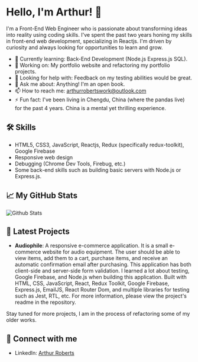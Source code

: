 # Hello, I'm Arthur! 👋

I'm a Front-End Web Engineer who is passionate about transforming ideas into reality using coding skills. I've spent the past two years honing my skills in front-end web development, specializing in Reactjs. I'm driven by curiosity and always looking for opportunities to learn and grow.

- 🌱 Currently learning: Back-End Development (Node.js Express.js SQL).
- 🔭 Working on: My portfolio website and refactoring my portfolio projects.
- 🤔 Looking for help with: Feedback on my testing abilities would be great.
- 💬 Ask me about: Anything! I'm an open book.
- 📫 How to reach me: arthurrobertswork@outlook.com
- ⚡ Fun fact: I've been living in Chengdu, China (where the pandas live) for the past 4 years. China is a mental yet thrilling experience. 

## 🛠 Skills
- HTML5, CSS3, JavaScript, Reactjs, Redux (specifically redux-toolkit), Google Firebase
- Responsive web design
- Debugging (Chrome Dev Tools, Firebug, etc.)
- Some back-end skills such as building basic servers with Node.js or Express.js.

## 📈 My GitHub Stats

![Github Stats](https://github-readme-stats.vercel.app/api?username=arfarobs&show_icons=true)

## 🎯 Latest Projects

- **Audiophile**: A responsive e-commerce application. It is a small e-commerce website for audio equipment. The user should be able to view items, add them to a cart, purchase items, and receive an automatic confirmation email after purchasing. This application has both client-side and server-side form validation. I learned a lot about testing, Google Firebase, and Node.js when building this application. Built with HTML, CSS, JavaScript, React, Redux Toolkit, Google Firebase, Express.js, EmailJS, React Router Dom, and multiple libraries for testing such as Jest, RTL, etc. For more information, please view the project's readme in the repository.

Stay tuned for more projects, I am in the process of refactoring some of my older works.

## 🤝 Connect with me

- LinkedIn: [Arthur Roberts](https://www.linkedin.com/in/arthur-roberts-1aaa73230)

